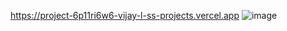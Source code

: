 https://project-6p11ri6w6-vijay-l-ss-projects.vercel.app
![image](https://github.com/Prathish-S/Task---5/assets/98140323/e84b0093-fd2d-4c8f-afb1-bc0d37a66006)
